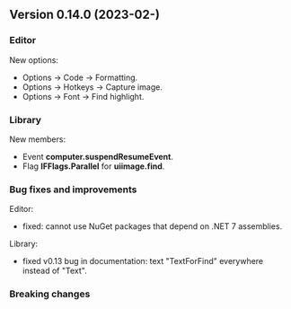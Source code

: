 ## Version 0.14.0 (2023-02-)

### Editor
New options:
- Options -> Code -> Formatting.
- Options -> Hotkeys -> Capture image.
- Options -> Font -> Find highlight.

### Library
New members:
- Event **computer.suspendResumeEvent**.
- Flag **IFFlags.Parallel** for **uiimage.find**.


### Bug fixes and improvements

Editor:
- fixed: cannot use NuGet packages that depend on .NET 7 assemblies.

Library:
- fixed v0.13 bug in documentation: text "TextForFind" everywhere instead of "Text".


### Breaking changes
